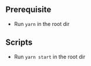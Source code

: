 ## Prerequisite
- Run <code>yarn</code> in the root dir
## Scripts
- Run <code>yarn start</code> in the root dir